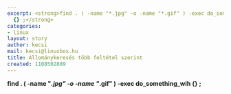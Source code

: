 ```yaml
---
excerpt: <strong>find . ( -name "*.jpg" -o -name "*.gif" ) -exec do_something_wih
  {} ;</strong>
categories:
- linux
layout: story
author: kecsi
mail: kecsi@linuxbox.hu
title: Állománykeresés több feltétel szerint
created: 1108502889
---
```

<strong>find . ( -name "*.jpg" -o -name "*.gif" ) -exec do_something_wih {} ;</strong>
